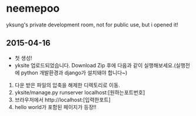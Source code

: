 # neemepoo
yksung's private development room, not for public use, but i opened it!

## 2015-04-16
* 첫 생성!
* yksite 업로드되었습니다. Download Zip 후에 다음과 같이 실행해보세요.(실행전에 python 개발환경과 django가 설치돼야 합니다~)

1. 다운 받은 파일의 압축을 해제한 디렉토리로 이동.
2. yksite/manage.py runserver localhost:[원하는포트번호]
3. 브라우저에서 http://localhost:[입력한포트]
4. hello world가 포함된 페이지가 등장!!
